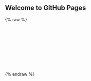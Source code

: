 
    
## Welcome to GitHub Pages

{% raw %}
<div id="amilia"><iframe id="amilia-iframe" allowtransparency="true" frameborder="0" width="100%" style="width:100%!important; border:none!important; overflow:hidden!important; visibility:hidden;" scrolling="no" horizontalscrolling="no" verticalscrolling="no" data-color-code="#46AAF8" src="https://www.amilia.com/store/en/demo-amilia-swim-club/shop/programs"></iframe>
    <script src="https://www.amilia.com/scripts/amilia-iframe.js" type="text/javascript"></script></div>
{% endraw %}

